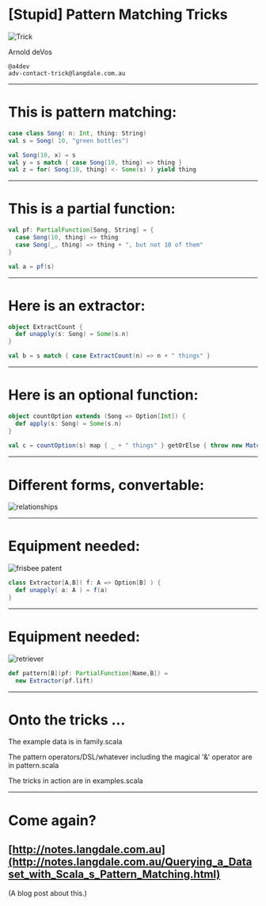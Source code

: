 # [Stupid] Pattern Matching Tricks

![Trick](pattern_tricks/raw/master/dog.jpeg)

Arnold deVos

    @a4dev
    adv-contact-trick@langdale.com.au

---
# This is pattern matching:

```scala
case class Song( n: Int, thing: String)
val s = Song( 10, "green bottles")

val Song(10, x) = s
val y = s match { case Song(10, thing) => thing }
val z = for( Song(10, thing) <- Some(s) ) yield thing 
```
---
# This is a partial function:
```scala
val pf: PartialFunction[Song, String] = { 
  case Song(10, thing) => thing 
  case Song(_, thing) => thing + ", but not 10 of them"
}

val a = pf(s)
```
---
# Here is an extractor:
```scala
object ExtractCount {
  def unapply(s: Song) = Some(s.n)
}

val b = s match { case ExtractCount(n) => n + " things" }
```
---
# Here is an optional function:

```scala
object countOption extends (Song => Option[Int]) {
  def apply(s: Song) = Some(s.n)
}
   
val c = countOption(s) map { _ + " things" } getOrElse { throw new MatchError(s) }
```
---
# Different forms, convertable:

![relationships](pattern_tricks/raw/master/relationships.png)

---
# Equipment needed:

![frisbee patent](pattern_tricks/raw/master/frisbee2.jpg)

```scala
class Extractor[A,B]( f: A => Option[B] ) { 
  def unapply( a: A ) = f(a) 
}
```
---
# Equipment needed:

![retriever](pattern_tricks/raw/master/dog2.jpeg)

```scala
def pattern[B](pf: PartialFunction[Name,B]) = 
  new Extractor(pf.lift)
```
---
# Onto the tricks ...

The example data is in family.scala

The pattern operators/DSL/whatever including the magical '&' operator are in pattern.scala

The tricks in action are in examples.scala

---
# Come again?

## [http://notes.langdale.com.au](http://notes.langdale.com.au/Querying_a_Dataset_with_Scala_s_Pattern_Matching.html)

(A blog post about this.)

